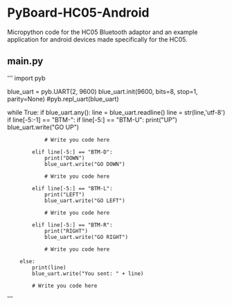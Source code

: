 # PyBoard-HC05-Android
Micropython code for the HC05 Bluetooth adaptor and an example application for android devices made specifically for the HC05.


##  main.py

'''
import pyb




blue_uart = pyb.UART(2, 9600)
blue_uart.init(9600, bits=8, stop=1, parity=None)
#pyb.repl_uart(blue_uart)



while True:
    if blue_uart.any():
        line = blue_uart.readline()
        line = str(line,'utf-8')
        if line[-5:-1] == "BTM-":
            if line[-5:] == "BTM-U":
                print("UP")
                blue_uart.write("GO UP")

                # Write you code here

            elif line[-5:] == "BTM-D":
                print("DOWN")
                blue_uart.write("GO DOWN")

                # Write you code here

            elif line[-5:] == "BTM-L":
                print("LEFT")
                blue_uart.write("GO LEFT")

                # Write you code here

            elif line[-5:] == "BTM-R":
                print("RIGHT")
                blue_uart.write("GO RIGHT")

                # Write you code here

        else:
            print(line)
            blue_uart.write("You sent: " + line)

            # Write you code here
'''

